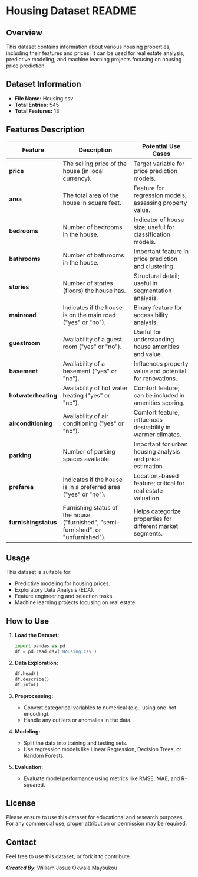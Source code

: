 # Housing Dataset README

## Overview
This dataset contains information about various housing properties, including their features and prices. It can be used for real estate analysis, predictive modeling, and machine learning projects focusing on housing price prediction.

## Dataset Information
- **File Name:** Housing.csv
- **Total Entries:** 545
- **Total Features:** 13

## Features Description
| Feature            | Description                                                   | Potential Use Cases                                            |
|--------------------|---------------------------------------------------------------|----------------------------------------------------------------|
| **price**          | The selling price of the house (in local currency).            | Target variable for price prediction models.                   |
| **area**           | The total area of the house in square feet.                    | Feature for regression models, assessing property value.       |
| **bedrooms**       | Number of bedrooms in the house.                              | Indicator of house size; useful for classification models.     |
| **bathrooms**      | Number of bathrooms in the house.                             | Important feature in price prediction and clustering.          |
| **stories**        | Number of stories (floors) the house has.                      | Structural detail; useful in segmentation analysis.            |
| **mainroad**       | Indicates if the house is on the main road ("yes" or "no").   | Binary feature for accessibility analysis.                     |
| **guestroom**      | Availability of a guest room ("yes" or "no").                | Useful for understanding house amenities and value.            |
| **basement**       | Availability of a basement ("yes" or "no").                   | Influences property value and potential for renovations.       |
| **hotwaterheating**| Availability of hot water heating ("yes" or "no").            | Comfort feature; can be included in amenities scoring.         |
| **airconditioning**| Availability of air conditioning ("yes" or "no").             | Comfort feature; influences desirability in warmer climates.   |
| **parking**        | Number of parking spaces available.                           | Important for urban housing analysis and price estimation.     |
| **prefarea**       | Indicates if the house is in a preferred area ("yes" or "no").| Location-based feature; critical for real estate valuation.    |
| **furnishingstatus**| Furnishing status of the house ("furnished", "semi-furnished", or "unfurnished"). | Helps categorize properties for different market segments.    |

## Usage
This dataset is suitable for:
- Predictive modeling for housing prices.
- Exploratory Data Analysis (EDA).
- Feature engineering and selection tasks.
- Machine learning projects focusing on real estate.

## How to Use
1. **Load the Dataset:**
   ```python
   import pandas as pd
   df = pd.read_csv('Housing.csv')
   ```
2. **Data Exploration:**
   ```python
   df.head()
   df.describe()
   df.info()
   ```
3. **Preprocessing:**
   - Convert categorical variables to numerical (e.g., using one-hot encoding).
   - Handle any outliers or anomalies in the data.

4. **Modeling:**
   - Split the data into training and testing sets.
   - Use regression models like Linear Regression, Decision Trees, or Random Forests.

5. **Evaluation:**
   - Evaluate model performance using metrics like RMSE, MAE, and R-squared.

## License
Please ensure to use this dataset for educational and research purposes. For any commercial use, proper attribution or permission may be required.

## Contact
Feel free to use this dataset, or fork it to contribute.

**_Created By_**: William Josue Okwale Mayoukou


